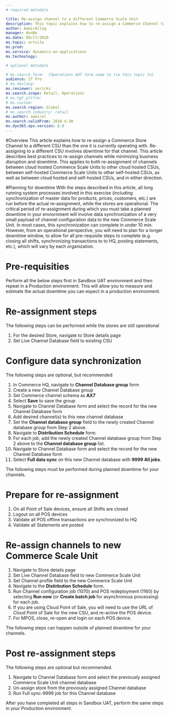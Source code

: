 ```yaml
---
# required metadata

title: Re-assign channel to a different Commerce Scale Unit
description: This topic explains how to re-assign a Commerce Channel to a different Commerce Scale Unit.
author: AamirAllaq
manager: AnnBe
ms.date: 09/17/2020
ms.topic: article
ms.prod:
ms.service: dynamics-ax-applications
ms.technology:

# optional metadata

# ms.search.form:  [Operations AOT form name to tie this topic to]
audience: IT Pro
# ms.devlang:
ms.reviewer: sericks
ms.search.scope: Retail, Operations
# ms.tgt_pltfrm:
# ms.custom: 
ms.search.region: Global
# ms.search.industry: retail
ms.author: aamiral
ms.search.validFrom: 2018-4-30
ms.dyn365.ops.version: 8.0
---
```


#Overview
This article explains how to re-assign a Commerce Store Channel to a different CSU than the one it is currently operating with. Re-assigning to a different CSU involves downtime for that channel. This article describes best practices to re-assign channels while minimizing business disruption and downtime. This applies to both re-assignment of channels between cloud hosted Commerce Scale Units to other cloud hosted CSUs, between self-hosted Commerce Scale Units to other self-hosted CSUs, as well as between cloud hosted and self-hosted CSUs, and in either direction. 

#Planning for downtime
With the steps described in this article, all long running system processes involved in this exercise (including synchronization of master data for products, prices, customers, etc.) are run before the actual re-assignment, while the stores are operational. The critical period of re-assignment during which you must take a planned downtime in your enviornment will involve data synchronization of a very small payload of channel configuration data to the new Commerce Scale Unit. In most cases, this synchronization can complete in under 10 min.
However, from an operational perspective, you will need to plan for a longer downtime window, to allow for all pre-requisite steps to complete (e.g. closing all shifts, synchronizing transactions to to HQ, posting statements, etc.), which will vary by each organization.

# Pre-requisities
Perform all the below steps first in Sandbox UAT environment and then repeat in a Production environment. This will allow you to measure and estimate the actual downtime you can expect in a production environment. 

# Re-assignment steps

The following steps can be performed while the stores are still operational

1. For the desired Store, navigate to Store details page
2. Set Live Channel Database field to existing CSU

# Configure data synchronization

The following steps are optional, but recommended
1. In Commerce HQ, navigate to **Channel Database group** form
2. Create a new Channel Database group
3. Set Commerce channel schema as **AX7**
4. Select **Save** to save the group
5. Navigate to Channel Database form and select the record for the new Channel Database form
6. Add desired channel(s) to this new channel database
7. Set the **Channel database group** field to the newly created Channel database group from Step 2 above.
8. Navigate to **Distribution Schedule** form.
9. For each job, add the newly created Channel database group from Step 2 above to the **Channel database group** list. 
10. Navigate to Channel Database form and select the record for the new Channel Database form
11. Select **Full data sync** on this new Channel database with **9999 All jobs**.

The following steps must be performed during planned downtime for your channels.

# Prepare for re-assignment

1. On all Point of Sale devices, ensure all Shifts are closed
2. Logout on all POS devices
3. Validate all POS offline transactions are synchronized to HQ
4. Validate all Statements are posted

# Re-assign channels to new Commerce Scale Unit

1. Navigate to Store details page
2. Set Live Channel Database field to new Commerce Scale Unit
3. Set Channel profile field to the new Commerce Scale Unit
4. Navigate to the **Distirbution Schedule** form.
5. Run Channel configuration job (1070) and POS redeployment (1160) by selecting **Run now** (or **Create batch job** for asynchronous processing) for each job. 
6. If you are using Cloud Point of Sale, you will need to use the URL of Cloud Point of Sale for the new CSU, and re-active the POS device. 
7. For MPOS, close, re-open and login on each POS device.

The following steps can happen outside of planned downtime for your channels.

# Post re-assignment steps

The following steps are optional but recommended.
1. Navigate to Channel Database form and select the previously assigned Commerce Scale Unit channel database
2. Un-assign store from the previously assigned Channel database
3. Run Full sync-9999 job for this Channel database

After you have completed all steps in Sandbox UAT, perform the same steps in your Production environment. 
